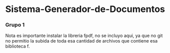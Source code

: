 # Sistema-Generador-de-Documentos
### Grupo 1
Nota es importante instalar la libreria fpdf, no se incluyo aqui, ya que no git no permitio la subida de toda esa cantidad de archivos que contiene esa biblioteca f.
